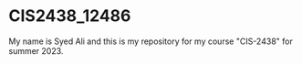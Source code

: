 # CIS2438_12486
My name is Syed Ali and this is my repository for my course "CIS-2438" for summer 2023. 
